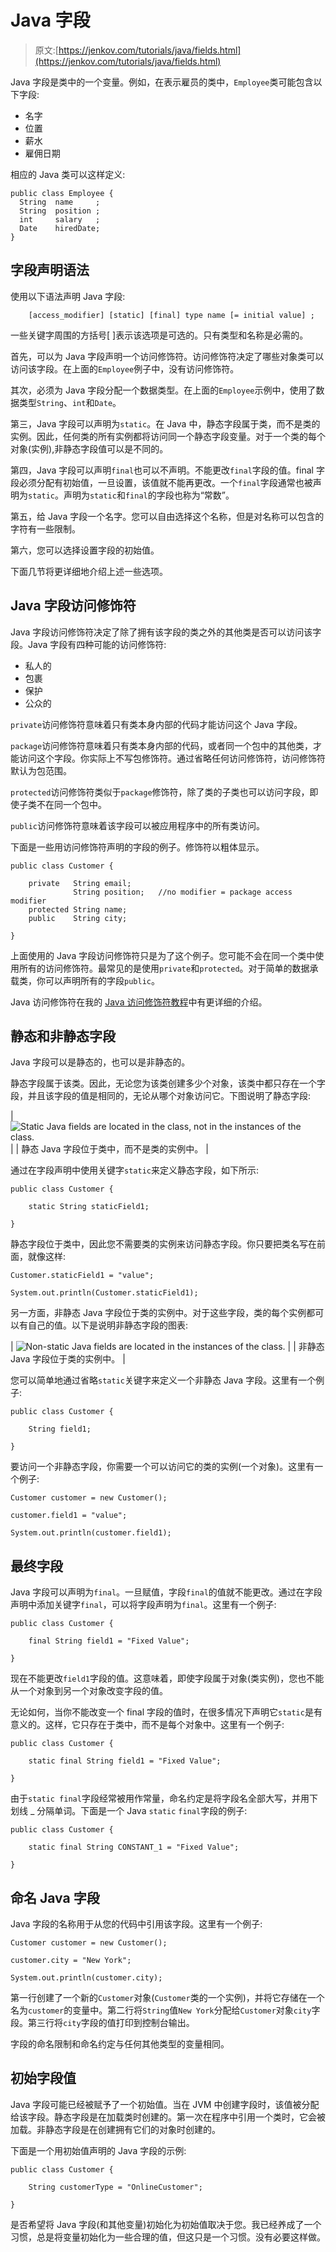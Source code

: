 # Java 字段

> 原文:[https://jenkov.com/tutorials/java/fields.html](https://jenkov.com/tutorials/java/fields.html)

Java 字段是类中的一个变量。例如，在表示雇员的类中，`Employee`类可能包含以下字段:

*   名字
*   位置
*   薪水
*   雇佣日期

相应的 Java 类可以这样定义:

```
public class Employee {
  String  name     ;
  String  position ;
  int     salary   ;
  Date    hiredDate;
}

```

## 字段声明语法

使用以下语法声明 Java 字段:

```
    [access_modifier] [static] [final] type name [= initial value] ;

```

一些关键字周围的方括号[ ]表示该选项是可选的。只有类型和名称是必需的。

首先，可以为 Java 字段声明一个访问修饰符。访问修饰符决定了哪些对象类可以访问该字段。在上面的`Employee`例子中，没有访问修饰符。

其次，必须为 Java 字段分配一个数据类型。在上面的`Employee`示例中，使用了数据类型`String`、`int`和`Date`。

第三，Java 字段可以声明为`static`。在 Java 中，静态字段属于类，而不是类的实例。因此，任何类的所有实例都将访问同一个静态字段变量。对于一个类的每个对象(实例),非静态字段值可以是不同的。

第四，Java 字段可以声明`final`也可以不声明。不能更改`final`字段的值。final 字段必须分配有初始值，一旦设置，该值就不能再更改。一个`final`字段通常也被声明为`static`。声明为`static`和`final`的字段也称为“常数”。

第五，给 Java 字段一个名字。您可以自由选择这个名称，但是对名称可以包含的字符有一些限制。

第六，您可以选择设置字段的初始值。

下面几节将更详细地介绍上述一些选项。

## Java 字段访问修饰符

Java 字段访问修饰符决定了除了拥有该字段的类之外的其他类是否可以访问该字段。Java 字段有四种可能的访问修饰符:

*   私人的
*   包裹
*   保护
*   公众的

`private`访问修饰符意味着只有类本身内部的代码才能访问这个 Java 字段。

`package`访问修饰符意味着只有类本身内部的代码，或者同一个包中的其他类，才能访问这个字段。你实际上不写包修饰符。通过省略任何访问修饰符，访问修饰符默认为包范围。

`protected`访问修饰符类似于`package`修饰符，除了类的子类也可以访问字段，即使子类不在同一个包中。

`public`访问修饰符意味着该字段可以被应用程序中的所有类访问。

下面是一些用访问修饰符声明的字段的例子。修饰符以粗体显示。

```
public class Customer {

    private   String email;
              String position;   //no modifier = package access modifier
    protected String name;
    public    String city;

}

```

上面使用的 Java 字段访问修饰符只是为了这个例子。您可能不会在同一个类中使用所有的访问修饰符。最常见的是使用`private`和`protected`。对于简单的数据承载类，你可以声明所有的字段`public`。

Java 访问修饰符在我的 [Java 访问修饰符教程](access-modifiers.html)中有更详细的介绍。

## 静态和非静态字段

Java 字段可以是静态的，也可以是非静态的。

静态字段属于该类。因此，无论您为该类创建多少个对象，该类中都只存在一个字段，并且该字段的值是相同的，无论从哪个对象访问它。下图说明了静态字段:

| ![Static Java fields are located in the class, not in the instances of the class.](../Images/bdbef97c825fe45edf435ad5e93dff68.png) |
| 静态 Java 字段位于类中，而不是类的实例中。 |

通过在字段声明中使用关键字`static`来定义静态字段，如下所示:

```
public class Customer {

    static String staticField1;

}

```

静态字段位于类中，因此您不需要类的实例来访问静态字段。你只要把类名写在前面，就像这样:

```
Customer.staticField1 = "value";

System.out.println(Customer.staticField1);

```

另一方面，非静态 Java 字段位于类的实例中。对于这些字段，类的每个实例都可以有自己的值。以下是说明非静态字段的图表:

| ![Non-static Java fields are located in the instances of the class.](../Images/50c5f002ee08f253e4b78419ef6cdd75.png) |
| 非静态 Java 字段位于类的实例中。 |

您可以简单地通过省略`static`关键字来定义一个非静态 Java 字段。这里有一个例子:

```
public class Customer {

    String field1;

}

```

要访问一个非静态字段，你需要一个可以访问它的类的实例(一个对象)。这里有一个例子:

```
Customer customer = new Customer();

customer.field1 = "value";

System.out.println(customer.field1);

```

## 最终字段

Java 字段可以声明为`final`。一旦赋值，字段`final`的值就不能更改。通过在字段声明中添加关键字`final`，可以将字段声明为`final`。这里有一个例子:

```
public class Customer {

    final String field1 = "Fixed Value";

}

```

现在不能更改`field1`字段的值。这意味着，即使字段属于对象(类实例)，您也不能从一个对象到另一个对象改变字段的值。

无论如何，当你不能改变一个 final 字段的值时，在很多情况下声明它`static`是有意义的。这样，它只存在于类中，而不是每个对象中。这里有一个例子:

```
public class Customer {

    static final String field1 = "Fixed Value";

}

```

由于`static final`字段经常被用作常量，命名约定是将字段名全部大写，并用下划线 _ 分隔单词。下面是一个 Java `static` `final`字段的例子:

```
public class Customer {

    static final String CONSTANT_1 = "Fixed Value";

}

```

## 命名 Java 字段

Java 字段的名称用于从您的代码中引用该字段。这里有一个例子:

```
Customer customer = new Customer();

customer.city = "New York";

System.out.println(customer.city);

```

第一行创建了一个新的`Customer`对象(`Customer`类的一个实例)，并将它存储在一个名为`customer`的变量中。第二行将`String`值`New York`分配给`Customer`对象`city`字段。第三行将`city`字段的值打印到控制台输出。

字段的命名限制和命名约定与任何其他类型的变量相同。

## 初始字段值

Java 字段可能已经被赋予了一个初始值。当在 JVM 中创建字段时，该值被分配给该字段。静态字段是在加载类时创建的。第一次在程序中引用一个类时，它会被加载。非静态字段是在创建拥有它们的对象时创建的。

下面是一个用初始值声明的 Java 字段的示例:

```
public class Customer {

    String customerType = "OnlineCustomer";

}

```

是否希望将 Java 字段(和其他变量)初始化为初始值取决于您。我已经养成了一个习惯，总是将变量初始化为一些合理的值，但这只是一个习惯。没有必要这样做。